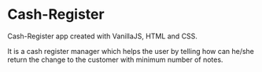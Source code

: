 # Cash-Register
 Cash-Register app created with VanillaJS, HTML and CSS.
 
 It is a cash register manager which helps the user by telling how can he/she return the change to the customer with minimum number of notes.
